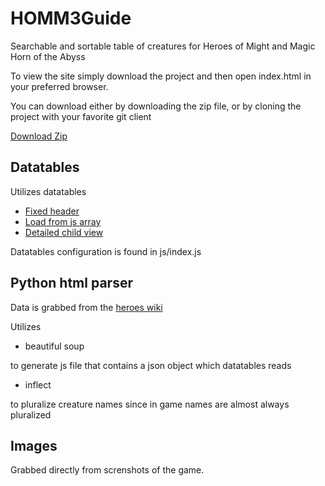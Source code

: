 # HOMM3Guide

Searchable and sortable table of creatures for Heroes of Might and Magic Horn of the Abyss

To view the site simply download the project and then open index.html in your preferred browser.

You can download either by downloading the zip file, or by cloning the project with your favorite git client

[Download Zip](https://github.com/theheuman/HOMM3Guide/archive/master.zip)


## Datatables
Utilizes datatables 

- [Fixed header](https://datatables.net/extensions/fixedheader/)
- [Load from js array](https://datatables.net/release-datatables/examples/data_sources/js_array.html)
- [Detailed child view](https://datatables.net/examples/api/row_details.html)

Datatables configuration is found in js/index.js

## Python html parser
Data is grabbed from the [heroes wiki](heroes.v.thelazy.net/index.php/List_of_creatures_(HotA))

Utilizes 
- beautiful soup
 
to generate js file that contains a json object which datatables reads

- inflect 

to pluralize creature names since in game names are almost always pluralized

## Images
Grabbed directly from screnshots of the game.